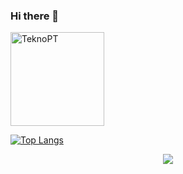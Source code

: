 ### Hi there 👋
  <img align="center" src="https://github-readme-stats.vercel.app/api/top-langs/?username=TeknoPT&theme=discord_old_blurple&layout=compact&langs_count=8" alt="TeknoPT" height="150px"/>
  
  [![Top Langs](https://github-readme-stats.vercel.app/api/top-langs/?username=teknopt)](https://github.com/anuraghazra/github-readme-stats)
<!-- Language's -->

<!-- Top Skills -->
<p align="center">
   <!-- <a href="https://skillicons.dev"></a> -->
  <a href="https://github.com/AtosDev">
    <img src="https://skillicons.dev/icons?i=svelte,solidity,rust,tailwind,bootstrap,figma,html,css,js,ts,mysql,git,github,laravel,dotnet," />
  </a>
</p>

<!--
**TeknoPT/TeknoPT** is a ✨ _special_ ✨ repository because its `README.md` (this file) appears on your GitHub profile.

Here are some ideas to get you started:

- 🔭 I’m currently working on ...
- 🌱 I’m currently learning ...
- 👯 I’m looking to collaborate on ...
- 🤔 I’m looking for help with ...
- 💬 Ask me about ...
- 📫 How to reach me: ...
- 😄 Pronouns: ...
- ⚡ Fun fact: ...
-->
